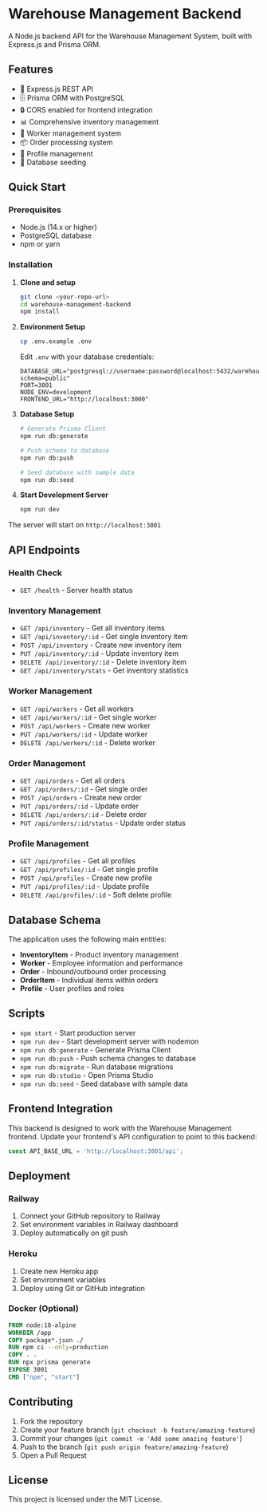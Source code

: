
# Warehouse Management Backend

A Node.js backend API for the Warehouse Management System, built with Express.js and Prisma ORM.

## Features

- 🚀 Express.js REST API
- 🗄️ Prisma ORM with PostgreSQL
- 🔒 CORS enabled for frontend integration
- 📊 Comprehensive inventory management
- 👷 Worker management system
- 📦 Order processing system
- 👤 Profile management
- 🌱 Database seeding

## Quick Start

### Prerequisites

- Node.js (14.x or higher)
- PostgreSQL database
- npm or yarn

### Installation

1. **Clone and setup**
   ```bash
   git clone <your-repo-url>
   cd warehouse-management-backend
   npm install
   ```

2. **Environment Setup**
   ```bash
   cp .env.example .env
   ```
   
   Edit `.env` with your database credentials:
   ```env
   DATABASE_URL="postgresql://username:password@localhost:5432/warehouse_db?schema=public"
   PORT=3001
   NODE_ENV=development
   FRONTEND_URL="http://localhost:3000"
   ```

3. **Database Setup**
   ```bash
   # Generate Prisma Client
   npm run db:generate
   
   # Push schema to database
   npm run db:push
   
   # Seed database with sample data
   npm run db:seed
   ```

4. **Start Development Server**
   ```bash
   npm run dev
   ```

The server will start on `http://localhost:3001`

## API Endpoints

### Health Check
- `GET /health` - Server health status

### Inventory Management
- `GET /api/inventory` - Get all inventory items
- `GET /api/inventory/:id` - Get single inventory item
- `POST /api/inventory` - Create new inventory item
- `PUT /api/inventory/:id` - Update inventory item
- `DELETE /api/inventory/:id` - Delete inventory item
- `GET /api/inventory/stats` - Get inventory statistics

### Worker Management
- `GET /api/workers` - Get all workers
- `GET /api/workers/:id` - Get single worker
- `POST /api/workers` - Create new worker
- `PUT /api/workers/:id` - Update worker
- `DELETE /api/workers/:id` - Delete worker

### Order Management
- `GET /api/orders` - Get all orders
- `GET /api/orders/:id` - Get single order
- `POST /api/orders` - Create new order
- `PUT /api/orders/:id` - Update order
- `DELETE /api/orders/:id` - Delete order
- `PUT /api/orders/:id/status` - Update order status

### Profile Management
- `GET /api/profiles` - Get all profiles
- `GET /api/profiles/:id` - Get single profile
- `POST /api/profiles` - Create new profile
- `PUT /api/profiles/:id` - Update profile
- `DELETE /api/profiles/:id` - Soft delete profile

## Database Schema

The application uses the following main entities:

- **InventoryItem** - Product inventory management
- **Worker** - Employee information and performance
- **Order** - Inbound/outbound order processing
- **OrderItem** - Individual items within orders
- **Profile** - User profiles and roles

## Scripts

- `npm start` - Start production server
- `npm run dev` - Start development server with nodemon
- `npm run db:generate` - Generate Prisma Client
- `npm run db:push` - Push schema changes to database
- `npm run db:migrate` - Run database migrations
- `npm run db:studio` - Open Prisma Studio
- `npm run db:seed` - Seed database with sample data

## Frontend Integration

This backend is designed to work with the Warehouse Management frontend. Update your frontend's API configuration to point to this backend:

```javascript
const API_BASE_URL = 'http://localhost:3001/api';
```

## Deployment

### Railway
1. Connect your GitHub repository to Railway
2. Set environment variables in Railway dashboard
3. Deploy automatically on git push

### Heroku
1. Create new Heroku app
2. Set environment variables
3. Deploy using Git or GitHub integration

### Docker (Optional)
```dockerfile
FROM node:18-alpine
WORKDIR /app
COPY package*.json ./
RUN npm ci --only=production
COPY . .
RUN npx prisma generate
EXPOSE 3001
CMD ["npm", "start"]
```

## Contributing

1. Fork the repository
2. Create your feature branch (`git checkout -b feature/amazing-feature`)
3. Commit your changes (`git commit -m 'Add some amazing feature'`)
4. Push to the branch (`git push origin feature/amazing-feature`)
5. Open a Pull Request

## License

This project is licensed under the MIT License.
